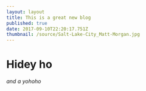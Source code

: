 ```yaml
---
layout: layout
title: This is a great new blog
published: true
date: 2017-09-10T22:20:17.751Z
thumbnail: /source/Salt-Lake-City_Matt-Morgan.jpg
---
```

# Hidey ho

*and a yohoho*
